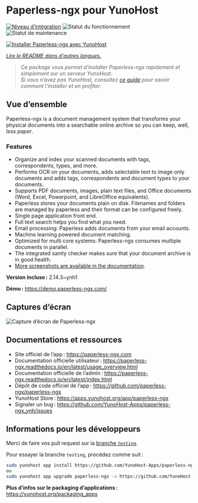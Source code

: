 <!--
Nota bene : ce README est automatiquement généré par <https://github.com/YunoHost/apps/tree/master/tools/readme_generator>
Il NE doit PAS être modifié à la main.
-->

# Paperless-ngx pour YunoHost

[![Niveau d’intégration](https://apps.yunohost.org/badge/integration/paperless-ngx)](https://ci-apps.yunohost.org/ci/apps/paperless-ngx/)
![Statut du fonctionnement](https://apps.yunohost.org/badge/state/paperless-ngx)
![Statut de maintenance](https://apps.yunohost.org/badge/maintained/paperless-ngx)

[![Installer Paperless-ngx avec YunoHost](https://install-app.yunohost.org/install-with-yunohost.svg)](https://install-app.yunohost.org/?app=paperless-ngx)

*[Lire le README dans d'autres langues.](./ALL_README.md)*

> *Ce package vous permet d’installer Paperless-ngx rapidement et simplement sur un serveur YunoHost.*  
> *Si vous n’avez pas YunoHost, consultez [ce guide](https://yunohost.org/install) pour savoir comment l’installer et en profiter.*

## Vue d’ensemble

Paperless-ngx is a document management system that transforms your physical documents into a searchable online archive so you can keep, well, *less paper*.

### Features

* Organize and index your scanned documents with tags, correspondents, types, and more.
* Performs OCR on your documents, adds selectable text to image only documents and adds tags, correspondents and document types to your documents.
* Supports PDF documents, images, plain text files, and Office documents (Word, Excel, Powerpoint, and LibreOffice equivalents).
* Paperless stores your documents plain on disk. Filenames and folders are managed by paperless and their format can be configured freely.
* Single page application front end.
* Full text search helps you find what you need.
* Email processing: Paperless adds documents from your email accounts.
* Machine learning powered document matching.
* Optimized for multi core systems: Paperless-ngx consumes multiple documents in parallel.
* The integrated sanity checker makes sure that your document archive is in good health.
* [More screenshots are available in the documentation](https://paperless-ngx.readthedocs.io/en/latest/screenshots.html).


**Version incluse :** 2.14.3~ynh1

**Démo :** <https://demo.paperless-ngx.com/>

## Captures d’écran

![Capture d’écran de Paperless-ngx](./doc/screenshots/documents-wchrome-dark.png)

## Documentations et ressources

- Site officiel de l’app : <https://paperless-ngx.com>
- Documentation officielle utilisateur : <https://paperless-ngx.readthedocs.io/en/latest/usage_overview.html>
- Documentation officielle de l’admin : <https://paperless-ngx.readthedocs.io/en/latest/index.html>
- Dépôt de code officiel de l’app : <https://github.com/paperless-ngx/paperless-ngx>
- YunoHost Store : <https://apps.yunohost.org/app/paperless-ngx>
- Signaler un bug : <https://github.com/YunoHost-Apps/paperless-ngx_ynh/issues>

## Informations pour les développeurs

Merci de faire vos pull request sur la [branche `testing`](https://github.com/YunoHost-Apps/paperless-ngx_ynh/tree/testing).

Pour essayer la branche `testing`, procédez comme suit :

```bash
sudo yunohost app install https://github.com/YunoHost-Apps/paperless-ngx_ynh/tree/testing --debug
ou
sudo yunohost app upgrade paperless-ngx -u https://github.com/YunoHost-Apps/paperless-ngx_ynh/tree/testing --debug
```

**Plus d’infos sur le packaging d’applications :** <https://yunohost.org/packaging_apps>
